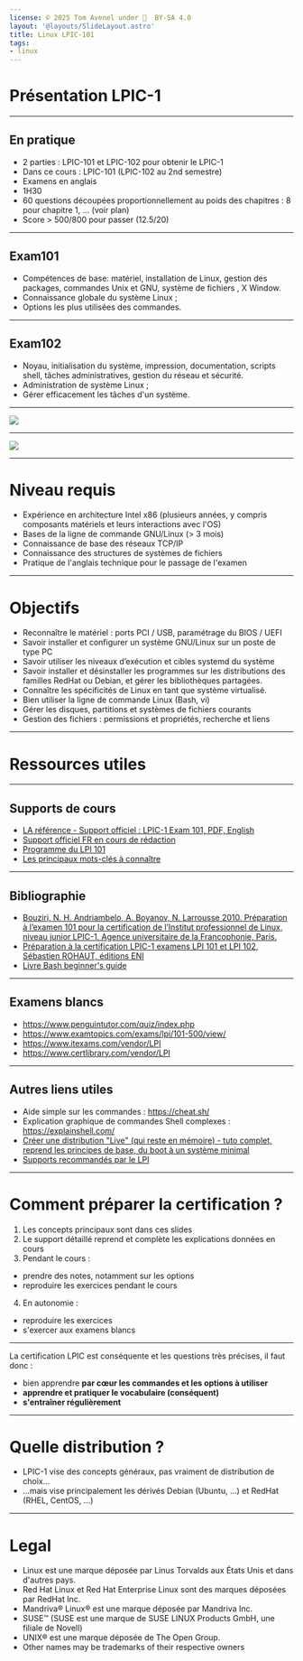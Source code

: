 ```yaml
---
license: © 2025 Tom Avenel under 󰵫  BY-SA 4.0
layout: '@layouts/SlideLayout.astro'
title: Linux LPIC-101
tags:
- linux
---
```


# Présentation LPIC-1

---

## En pratique

- 2 parties : LPIC-101 et LPIC-102 pour obtenir le LPIC-1
- Dans ce cours : LPIC-101 (LPIC-102 au 2nd semestre)
- Examens en anglais
- 1H30
- 60 questions découpées proportionnellement au poids des chapitres : 8 pour chapitre 1, ... (voir plan)
- Score > 500/800 pour passer (12.5/20)

---

## Exam101

- Compétences de base: matériel, installation de Linux, gestion des packages, commandes Unix et GNU, système de fichiers , X Window.
- Connaissance globale du système Linux ;
- Options les plus utilisées des commandes.

---

## Exam102

- Noyau, initialisation du système, impression, documentation, scripts shell, tâches administratives, gestion du réseau et sécurité.
- Administration de système Linux ;
- Gérer efficacement les tâches d'un système.

---

![](https://www.formation-lpi.com/IMG/png/01-programme-lpi101-v5.0.png)

---

![](https://www.formation-lpi.com/IMG/png/programme-lpi102-v5.0.png)

---

# Niveau requis

- Expérience en architecture Intel x86 (plusieurs années, y compris composants matériels et leurs interactions avec l'OS)
- Bases de la ligne de commande GNU/Linux (> 3 mois)
- Connaissance de base des réseaux TCP/IP
- Connaissance des structures de systèmes de fichiers
- Pratique de l'anglais technique pour le passage de l'examen

---

# Objectifs

- Reconnaître le matériel : ports PCI / USB, paramétrage du BIOS / UEFI
- Savoir installer et configurer un système GNU/Linux sur un poste de type PC
- Savoir utiliser les niveaux d’exécution et cibles systemd du système
- Savoir installer et désinstaller les programmes sur les distributions des familles RedHat ou Debian, et gérer les bibliothèques partagées.
- Connaître les spécificités de Linux en tant que système virtualisé.
- Bien utiliser la ligne de commande Linux (Bash, vi)
- Gérer les disques, partitions et systèmes de fichiers courants
- Gestion des fichiers : permissions et propriétés, recherche et liens

---

# Ressources utiles

---

## Supports de cours

- [LA référence - Support officiel : LPIC-1 Exam 101, PDF, English](https://learning.lpi.org/en/learning-materials/learning-materials/)
- [Support officiel FR en cours de rédaction](https://learning.lpi.org/fr/learning-materials/learning-materials/)
- [Programme du LPI 101](https://wiki.lpi.org/wiki/LPIC-1_Objectives_V5.0)
- [Les principaux mots-clés à connaître](https://www.linuxcertif.com/doc/keyword_category/)

---

## Bibliographie

- [Bouziri, N. H. Andriambelo, A. Boyanov, N. Larrousse 2010. Préparation à l’examen 101 pour la certification de l’Institut professionnel de Linux, niveau junior LPIC-1. Agence universitaire de la Francophonie, Paris.](https://graal.ens-lyon.fr/~ycaniou/Teaching/CertificationLPI/Support_LPIC-101.pdf)
- [Préparation à la certification LPIC-1 examens LPI 101 et LPI 102, Sébastien ROHAUT, éditions ENI](https://www.editions-eni.fr/livre/linux-preparation-a-la-certification-lpic-1-examens-lpi-101-et-lpi-102-6e-edition-9782409024962)
- [Livre Bash beginner's guide](https://ftp.traduc.org/doc-vf/guides/Bash-Beginners-Guide/)

---

## Examens blancs

- <https://www.penguintutor.com/quiz/index.php>
- <https://www.examtopics.com/exams/lpi/101-500/view/>
- <https://www.itexams.com/vendor/LPI>
- <https://www.certlibrary.com/vendor/LPI>

---

## Autres liens utiles

- Aide simple sur les commandes : <https://cheat.sh/>
- Explication graphique de commandes Shell complexes : <https://explainshell.com/>
- [Créer une distribution "Live" (qui reste en mémoire) - tuto complet, reprend les principes de base, du boot à un système minimal](https://zestedesavoir.com/tutoriels/268/creer-son-premier-rim-linux/)
- [Supports recommandés par le LPI](https://lpi-fr.net/ressources/supports-de-formation/)

---

# Comment préparer la certification ?

1. Les concepts principaux sont dans ces slides
2. Le support détaillé reprend et complète les explications données en cours
3. Pendant le cours :
  - prendre des notes, notamment sur les options
  - reproduire les exercices pendant le cours
4. En autonomie :
  - reproduire les exercices
  - s'exercer aux examens blancs

---

La certification LPIC est conséquente et les questions très précises, il faut donc :

- bien apprendre **par cœur les commandes et les options à utiliser**
- **apprendre et pratiquer le vocabulaire (conséquent)**
- **s'entraîner régulièrement**

---

# Quelle distribution ?

- LPIC-1 vise des concepts généraux, pas vraiment de distribution de choix...
- ...mais vise principalement les dérivés Debian (Ubuntu, ...) et RedHat (RHEL, CentOS, ...)

---

# Legal

- Linux est une marque déposée par Linus Torvalds aux États Unis et dans d'autres pays.
- Red Hat Linux et Red Hat Enterprise Linux sont des marques déposées par RedHat Inc.
- Mandriva® Linux® est une marque déposée par Mandriva Inc.
- SUSE™ (SUSE est une marque de SUSE LINUX Products GmbH, une filiale de Novell)
- UNIX® est une marque déposée de The Open Group. 
- Other names may be trademarks of their respective owners

